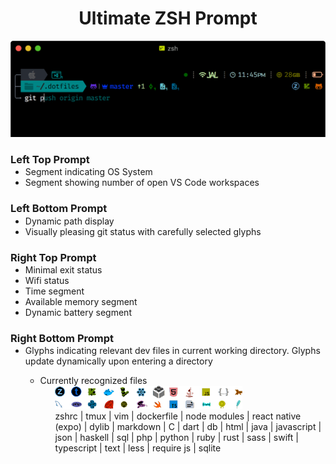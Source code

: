 <h1 align="center">
  Ultimate ZSH Prompt
</h1>
<p align="center">
 <img width="600px" src="screenshots/promptdemo.png">
</p>
  <h3>Left Top Prompt</h3>
  <ul style="margin-top:-15px">
    <li>
      Segment indicating OS System
    </li>
    <li>
      Segment showing number of open VS Code workspaces
    </li>
  </ul>
  <h3>Left Bottom Prompt</h3>
  <ul style="margin-top:-15px">
     <li>
      Dynamic path display
     </li>
     <li>
      Visually pleasing git status with carefully selected glyphs
     </li>
  </ul>
  <h3>Right Top Prompt</h3>
  <ul style="margin-top:-15px">
    <li>
      Minimal exit status
    </li>
     <li>
      Wifi status
     </li>
     <li>
      Time segment
     </li>
     <li>
      Available memory segment
     </li>
     <li>
      Dynamic battery segment
     </li>
  </ul>
  <h3>Right Bottom Prompt</h3>
  <ul style="margin-top:-15px">
     <li>
      Glyphs indicating relevant dev files in current working directory. Glyphs update dynamically upon entering a directory
      </li>
      <ul>
        <li>
          Currently recognized files
          <ul>
          <img width="300px" src="screenshots/contextual_glyphs.png"><br>
            zshrc | tmux | vim | dockerfile | node modules | react native (expo) | dylib | markdown | C | dart | db | html | java | javascript | json | haskell | sql | php | python | ruby | rust | sass | swift | typescript | text | less | require js | sqlite
          </ul>
      </li>
     </ul>
  </ul>
